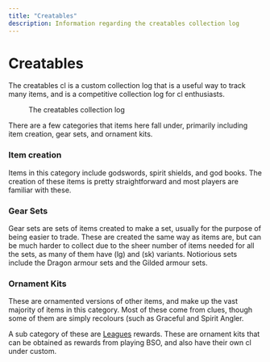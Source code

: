 ```yaml
---
title: "Creatables"
description: Information regarding the creatables collection log
---
```


# Creatables

The creatables cl is a custom collection log that is a useful way to track many items, and is a competitive collection log for cl enthusiasts.

<figure><figcaption>The creatables collection log</figcaption></figure>

There are a few categories that items here fall under, primarily including item creation, gear sets, and ornament kits.

### Item creation

Items in this category include godswords, spirit shields, and god books. The creation of these items is pretty straightforward and most players are familiar with these.

### Gear Sets

Gear sets are sets of items created to make a set, usually for the purpose of being easier to trade. These are created the same way as items are, but can be much harder to collect due to the sheer number of items needed for all the sets, as many of them have (lg) and (sk) variants. Notiorious sets include the Dragon armour sets and the Gilded armour sets.

### Ornament Kits

These are ornamented versions of other items, and make up the vast majority of items in this category. Most of these come from clues, though some of them are simply recolours (such as Graceful and Spirit Angler.

A sub category of these are [Leagues](../getting-started/leagues.md) rewards. These are ornament kits that can be obtained as rewards from playing BSO, and also have their own cl under custom.
